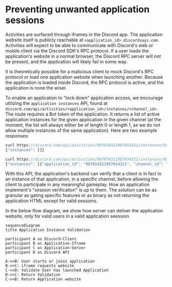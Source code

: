 # Preventing unwanted application sessions

Activities are surfaced through iframes in the Discord app. The application website itself is publicly reachable at `<application_id>.discordsays.com`. Activities will expect to be able to communicate with Discord's web or mobile client via the Discord SDK's RPC protocol. If a user loads the application's website in a normal browser, the Discord RPC server will not be present, and the application will likely fail in some way.

It is theoretically possible for a malicious client to mock Discord's RPC protocol or load one application website when launching another. Because the application is loaded inside Discord, the RPC protocol is active, and the application is none the wiser.

To enable an application to "lock down" application access, we encourage utilizing the `application instances` API, found at `discord.com/api/activities/<application_id>/instances/<channel_id>`. The route requires a Bot token of the application. It returns a list of active application instances for the given application in the given channel (at the moment, the list will always either be of length 0 or length 1, as we do not allow multiple instances of the same application). Here are two example responses:

```jsx
curl https://discord.com/api/activities/987654321987654321/instances/987654321987654321 -H 'Authorization: Bot <bot token>'
{"instances": []}

curl https://discord.com/api/activities/987654321987654321/instances/987654321987654321 -H 'Authorization: Bot <bot token>'
{"instances": [{"application_id": "987654321987654321", "channel_id": "987654321987654321", "users": ["987654321987654321"], "instance_id": "abcdabcd-1234-5678-9012-123456781234"}]}
```

With this API, the application's backend can verify that a client is in fact in an instance of that application, in a specific channel, before allowing the client to participate in any meaningful gameplay. How an application implement's "session verification" is up to them. The solution can be as granular as gating specific features or as binary as not returning the application HTML except for valid sessions.

In the below flow diagram, we show how server can deliver the application website, only for valid users in a valid application seession

```mermaid
sequenceDiagram
title Application Instance Validation

participant A as Discord-Client
participant B as Application-Iframe
participant C as Application-Server
participant D as Discord API

A->>B: User starts or joins application
B->>C: iframe requests website
C->>D: Validate User has launched Application
D->>C: Return Validation
C->>B: Return Application website
```
